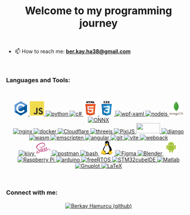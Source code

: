 <h1 align="center">Welcome to my programming journey</h1>

<br>

- 📫 How to reach me: **ber.kay.ha38@gmail.com**

<br>

<h3 align="left">Languages and Tools:</h3>
<br>
<p align="center">
  <a href="https://www.cprogramming.com/" target="_blank" rel="noreferrer">
    <img src="https://raw.githubusercontent.com/devicons/devicon/master/icons/c/c-original.svg" alt="c" width="40" height="40"/>
  </a>
  <a href="https://developer.mozilla.org/en-US/docs/Web/JavaScript" target="_blank" rel="noreferrer">
    <img src="https://raw.githubusercontent.com/devicons/devicon/master/icons/javascript/javascript-original.svg" alt="javascript" width="40" height="40"/>
  </a>
  <a href="https://www.python.org/" target="_blank" rel="noreferrer">
    <img src="https://s3.dualstack.us-east-2.amazonaws.com/pythondotorg-assets/media/files/python-logo-only.svg" alt="python" width="33" height="40"/>
  </a>
  <a href="https://dotnet.microsoft.com/en-us/" target="_blank" rel="noreferrer">
    <img src="https://upload.wikimedia.org/wikipedia/commons/b/bd/Logo_C_sharp.svg" alt="c#" width="34" height="38"/>
  </a>
  <a href="https://www.w3.org/html/" target="_blank" rel="noreferrer">
    <img src="https://raw.githubusercontent.com/devicons/devicon/master/icons/html5/html5-original-wordmark.svg" alt="html5" width="40" height="40"/>
  </a>
  <a href="https://www.w3schools.com/css/" target="_blank" rel="noreferrer">
    <img src="https://raw.githubusercontent.com/devicons/devicon/master/icons/css3/css3-original-wordmark.svg" alt="css3" width="40" height="40"/>
  </a>
  <a href="https://learn.microsoft.com/de-de/dotnet/desktop/wpf/xaml/?view=netdesktop-8.0" target="_blank" rel="noreferrer">
    <img src="http://i.zdnet.com/blogs/xamllogo.jpg" alt="wpf-xaml" width="27" height="35"/>
  </a>
  <a href="https://nodejs.org" target="_blank" rel="noreferrer">
    <img src="https://th.bing.com/th/id/OIP.eld6_TNR8oUOuXCAojj1CQHaDt?pid=ImgDet&rs=1" alt="nodejs" width="60" height="32"/>
  </a>
  <a href="https://www.mongodb.com/" target="_blank" rel="noreferrer">
    <img src="https://raw.githubusercontent.com/devicons/devicon/master/icons/mongodb/mongodb-original-wordmark.svg" alt="mongodb" width="40" height="40"/>
  </a>
  <a href="https://onnx.ai/" target="_blank" rel="noreferrer">
    <img src="https://onnx.ai/images/ONNX-Logo.svg" alt="ONNX" width="70" height="36"/>
  </a>

 <br>

  <a href="https://www.nginx.com" target="_blank" rel="noreferrer">
    <img src="https://www.logo.wine/a/logo/Nginx/Nginx-Logo.wine.svg" alt="nginx" width="65" height="36"/>
  </a>
  <a href="https://www.docker.com/" target="_blank" rel="noreferrer">
    <img src="https://seekvectorlogo.com/wp-content/uploads/2018/12/docker-vector-logo.png" alt="docker" width="70" height="36"/>
  </a>
  <a href="https://www.cloudflare.com/" target="_blank" rel="noreferrer">
    <img src="https://logos-marques.com/wp-content/uploads/2021/03/Cloudflare-Embleme-500x283.png" alt="Cloudflare" width="50" height="28"/>
  </a>
  <a href="https://threejs.org/" target="_blank" rel="noreferrer">
    <img src="https://i.imgur.com/ygvUXeo.png" alt="threejs" width="60" height="30"/>
  </a>
  <a href="https://pixijs.com/ target="_blank" rel="noreferrer">
     <img src="https://pixijs.com/images/logo.svg" alt="PixiJS" width="55" height="26"/>
  </a>
  <a href="https://expressjs.com" target="_blank" rel="noreferrer">
    <img src="https://kinsta.com/wp-content/uploads/2022/04/express-1.png" width="65" height="28"/>
  </a>
  <a href="https://www.djangoproject.com/" target="_blank" rel="noreferrer">
    <img src="https://static.djangoproject.com/img/logos/django-logo-negative.svg" alt="django" width="55" height="30"/>
  </a>
  <a href="https://webassembly.org/" target="_blank" rel="noreferrer">
    <img src="https://raw.githubusercontent.com/reklatsmasters/vscode-wasm/master/images/vscode-wasm-logo.png" alt="wasm" width="40" height="40"/>
  </a>
  <a href="https://emscripten.org/" target="_blank" rel="noreferrer">
    <img src="https://avatars.githubusercontent.com/u/46011144?s=200&v=4" alt="emscripten" width="40" height="40"/>
  </a>
  <a href="https://angular.io" target="_blank" rel="noreferrer">
    <img src="https://angular.io/assets/images/logos/angular/angular.svg" alt="angular" width="40" height="40"/>
  </a>
  <a href="https://git-scm.com/" target="_blank" rel="noreferrer">
    <img src="https://www.vectorlogo.zone/logos/git-scm/git-scm-icon.svg" alt="git" width="40" height="40"/>
  </a>
  <a href="https://vitejs.dev/" target="_blank" rel="noreferrer">
    <img src="https://vitejs.dev/logo-with-shadow.png" alt="vite" width="40" height="40"/>
  </a>
  <a href="https://webpack.js.org" target="_blank" rel="noreferrer">
    <img src="https://raw.githubusercontent.com/webpack/media/master/logo/icon.png" alt="webpack" width="30" height="35"/>
  </a>

 <br>

 <a href="https://kivy.org/" target="_blank" rel="noreferrer">
    <img src="https://kivy.org/static/images/logo_kivy_white.png" alt="kivy" width="40" height="28"/>
  </a>
 <a href="https://sass-lang.com" target="_blank" rel="noreferrer">
    <img src="https://raw.githubusercontent.com/devicons/devicon/master/icons/sass/sass-original.svg" alt="sass" width="40" height="40"/>
  </a>
  <a href="https://postman.com" target="_blank" rel="noreferrer">
    <img src="https://www.vectorlogo.zone/logos/getpostman/getpostman-icon.svg" alt="postman" width="40" height="40"/>
  </a>
 <a href="https://www.gnu.org/software/bash/" target="_blank" rel="noreferrer">
    <img src="https://keestalkstech.com/wp-content/uploads/2019/08/bash-logo-300x300.png" alt="bash" width="40" height="40"/>
  </a>
  <a href="https://www.linux.org/" target="_blank" rel="noreferrer">
    <img src="https://raw.githubusercontent.com/devicons/devicon/master/icons/linux/linux-original.svg" alt="linux" width="40" height="40"/>
  </a>
 <a href="https://www.figma.com/" target="_blank" rel="noreferrer">
    <img src="https://i0.wp.com/wptavern.com/wp-content/uploads/2018/11/Screen-Shot-2018-11-19-at-8.43.27-PM.png?ssl=1" alt="Figma" width="60" height="30"/>
  </a>
 <a href="https://www.blender.org/" target="_blank" rel="noreferrer">
    <img src="https://download.blender.org/branding/community/blender_community_badge_white.svg" alt="Blender" width="40" height="40"/>
  </a>
  <a href="https://developer.android.com" target="_blank" rel="noreferrer">
    <img src="https://raw.githubusercontent.com/devicons/devicon/master/icons/android/android-original-wordmark.svg" alt="android" width="40" height="40"/>
  </a>
 <a href="https://www.raspberrypi.com/" target="_blank" rel="noreferrer">
    <img src="https://lofrev.net/wp-content/photos/2016/06/raspberry_pi-_logo.png" alt="Raspberry Pi" width="30" height="36"/>
  </a>
  <a href="https://www.arduino.cc/" target="_blank" rel="noreferrer">
    <img src="https://cdn.worldvectorlogo.com/logos/arduino-1.svg" alt="arduino" width="40" height="40"/>
  </a>
 <a href="https://www.freertos.org/" target="_blank" rel="noreferrer">
    <img src="https://www.freertos.org/media/2023/logo.png" alt="freeRTOS" width="65" height="32"/>
  </a>
 <a href="https://www.st.com/en/development-tools/stm32cubeide.html" target="_blank" rel="noreferrer">
    <img src="https://www.disk91.com/wp-content/uploads/2020/06/stm32-cube-ide.png" alt="STM32cubeIDE" width="60" height="32"/>
  </a>
 <a href="https://de.mathworks.com/products/matlab.html" target="_blank" rel="noreferrer">
    <img src="https://th.bing.com/th/id/OIP.Igl4W59lSzOWT1YhP8zyIgHaEK?pid=ImgDet&rs=1" alt="Matlab" width="60" height="32"/>
  </a>
 <a href="http://www.gnuplot.info/" target="_blank" rel="noreferrer">
    <img src="https://th.bing.com/th?id=ODLS.179b1bfc-51f4-4085-a7bf-20ab35dbc2fe&w=32&h=32&qlt=90&pcl=fffffa&o=6&pid=1.2" alt="Gnuplot" width="32" height="32"/>
  </a>
 <a href="https://www.latex-project.org/" target="_blank" rel="noreferrer">
    <img src="https://th.bing.com/th/id/R.a58428bfe6bd79e5e8e238b3b0668516?rik=RKMD6UzGOl4YFQ&riu=http%3a%2f%2fwww.ejwagenmakers.com%2fmisc%2fLaTeXlogo.jpg&ehk=03sUJ%2fF7KgE81Byb5wtANKcbzLnZUbCOb1y9OO%2fq9RQ%3d&risl=&pid=ImgRaw&r=0" alt="LaTeX" width="60" height="26"/>
  </a>
</p>

<br>

<h3 align="left">Connect with me:</h3>
<p align="center">
  <a href="https://linkedin.com/in/berkay-hamurcu" target="blank">
    <img align="center" src="https://raw.githubusercontent.com/rahuldkjain/github-profile-readme-generator/master/src/images/icons/Social/linked-in-alt.svg" alt="Berkay Hamurcu (github)" height="30" width="40" />
  </a>
</p>
